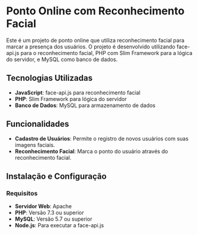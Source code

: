 # Ponto Online com Reconhecimento Facial

Este é um projeto de ponto online que utiliza reconhecimento facial para marcar a presença dos usuários. O projeto é desenvolvido utilizando face-api.js para o reconhecimento facial, PHP com Slim Framework para a lógica do servidor, e MySQL como banco de dados.

## Tecnologias Utilizadas

- **JavaScript**: face-api.js para reconhecimento facial
- **PHP**: Slim Framework para lógica do servidor
- **Banco de Dados**: MySQL para armazenamento de dados

## Funcionalidades

- **Cadastro de Usuários**: Permite o registro de novos usuários com suas imagens faciais.
- **Reconhecimento Facial**: Marca o ponto do usuário através do reconhecimento facial.
## Instalação e Configuração

### Requisitos

- **Servidor Web**: Apache
- **PHP**: Versão 7.3 ou superior
- **MySQL**: Versão 5.7 ou superior
- **Node.js**: Para executar a face-api.js

